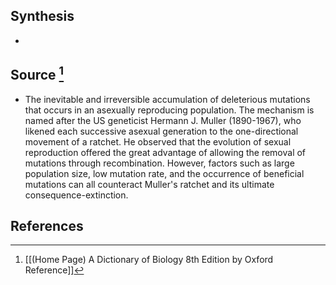 ## Synthesis
- 
## Source [^1]
- The inevitable and irreversible accumulation of deleterious mutations that occurs in an asexually reproducing population. The mechanism is named after the US geneticist Hermann J. Muller (1890-1967), who likened each successive asexual generation to the one-directional movement of a ratchet. He observed that the evolution of sexual reproduction offered the great advantage of allowing the removal of mutations through recombination. However, factors such as large population size, low mutation rate, and the occurrence of beneficial mutations can all counteract Muller's ratchet and its ultimate consequence-extinction.
## References

[^1]: [[(Home Page) A Dictionary of Biology 8th Edition by Oxford Reference]]
